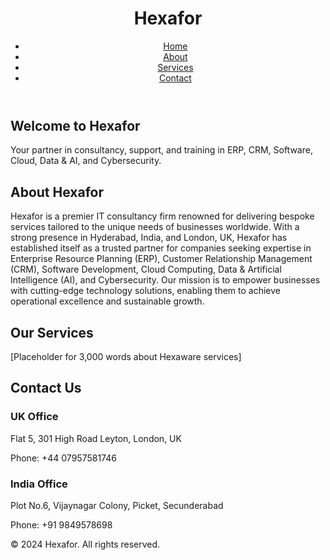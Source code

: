 <!DOCTYPE html>
<html lang="en">
<head>
    <meta charset="UTF-8">
    <meta name="viewport" content="width=device-width, initial-scale=1.0">
    <title>Hexafor - Comprehensive Consultancy Services</title>
    <link rel="stylesheet" href="styles.css">
</head>
<body>
    <header>
        <div class="logo">
            <h1>Hexafor</h1>
        </div>
        <nav>
            <ul>
                <li><a href="#home">Home</a></li>
                <li><a href="#about">About</a></li>
                <li><a href="#services">Services</a></li>
                <li><a href="#contact">Contact</a></li>
            </ul>
        </nav>
    </header>
    <section id="home" class="hero-section">
        <div class="hero-content">
            <h2>Welcome to Hexafor</h2>
            <p>Your partner in consultancy, support, and training in ERP, CRM, Software, Cloud, Data & AI, and Cybersecurity.</p>
        </div>
    </section>
    <section id="about">
        <div class="container">
            <h2>About Hexafor</h2>
            <p>Hexafor is a premier IT consultancy firm renowned for delivering bespoke services tailored to the unique needs of businesses worldwide. With a strong presence in Hyderabad, India, and London, UK, Hexafor has established itself as a trusted partner for companies seeking expertise in Enterprise Resource Planning (ERP), Customer Relationship Management (CRM), Software Development, Cloud Computing, Data & Artificial Intelligence (AI), and Cybersecurity. Our mission is to empower businesses with cutting-edge technology solutions, enabling them to achieve operational excellence and sustainable growth.</p>
        </div>
    </section>
    <section id="services">
        <div class="container">
            <h2>Our Services</h2>
            <p>[Placeholder for 3,000 words about Hexaware services]</p>
        </div>
    </section>
    <section id="contact">
        <div class="container">
            <h2>Contact Us</h2>
            <div class="contact-info">
                <div>
                    <h3>UK Office</h3>
                    <p>Flat 5, 301 High Road Leyton, London, UK</p>
                    <p>Phone: +44 07957581746</p>
                </div>
                <div>
                    <h3>India Office</h3>
                    <p>Plot No.6, Vijaynagar Colony, Picket, Secunderabad</p>
                    <p>Phone: +91 9849578698</p>
                </div>
            </div>
        </div>
    </section>
    <footer>
        <p>&copy; 2024 Hexafor. All rights reserved.</p>
    </footer>
    <script src="scripts.js"></script>
</body>
</html>
